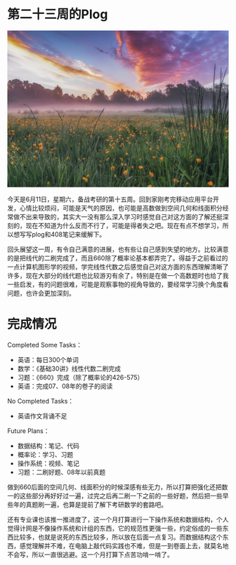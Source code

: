 # 第二十三周的Plog

![](./Source/23/preface.jpg)

​		今天是6月11日，星期六，备战考研的第十五周。回到家刚考完移动应用平台开发，心情比较烦闷，可能是天气的原因，也可能是高数做到空间几何和线面积分经常做不出来导致的，其实大一没有那么深入学习时感觉自己对这方面的了解还挺深刻的，现在不知道为什么反而不行了，可能是得者失之吧。现在有点不想学习，所以想写写plog和408笔记来缓解下。

​		回头展望这一周，有令自己满意的进展，也有些让自己感到失望的地方。比较满意的是把线代的二刷完成了，而且660除了概率论基本都弄完了。得益于之前看过的一点计算机图形学的视频，学完线性代数之后感觉自己对这方面的东西理解清晰了许多，现在大部分的线代题也比较游刃有余了，特别是在做一个高数题时也给了我一些启发，有的问题很难，可能是观察事物的视角导致的，要经常学习换个角度看问题，也许会更加深刻。



# 完成情况

Completed Some Tasks：

- 英语：每日300个单词
- 数学：《基础30讲》线性代数二刷完成
- 习题：《660》完成（除了概率论的426-575）
- 英语：完成07、08年的卷子的阅读

No Completed  Tasks：

- 英语作文背诵不足

Future Plans：

- 数据结构：笔记、代码
- 概率论：学习、习题
- 操作系统：视频、笔记
- 习题：二刷好题、08年以前真题

​		做到660后面的空间几何、线面积分的时候深感有些无力，所以打算把强化还把数一的这些部分再好好过一遍，过完之后再二刷一下之前的一些好题，然后把一些早些年的真题刷一遍，也算是提前了解下考研数学的套路吧。

​		还有专业课也该推一推进度了，这一个月打算进行一下操作系统和数据结构，个人觉得计网是不像操作系统和计组的东西，它的规范性更强一些，约定俗成的一些东西比较多，也就是说死的东西比较多，所以放在后面一点复习。而数据结构这个东西，感觉理解并不难，在电脑上敲代码实践也不难，但是一到卷面上去，就莫名地不会写，所以一直很逃避。这一个月打算下点苦功啃一啃了。